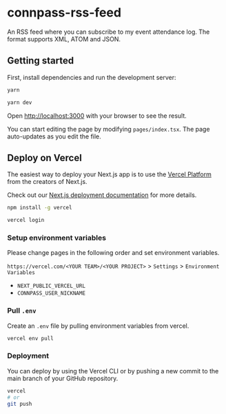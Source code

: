 # connpass-rss-feed

An RSS feed where you can subscribe to my event attendance log. The format supports XML, ATOM and JSON.

## Getting started

First, install dependencies and run the development server:

```bash
yarn

yarn dev
```

Open [http://localhost:3000](http://localhost:3000) with your browser to see the result.

You can start editing the page by modifying `pages/index.tsx`. The page auto-updates as you edit the file.

## Deploy on Vercel

The easiest way to deploy your Next.js app is to use the [Vercel Platform](https://vercel.com/new?utm_medium=default-template&filter=next.js&utm_source=create-next-app&utm_campaign=create-next-app-readme) from the creators of Next.js.

Check out our [Next.js deployment documentation](https://nextjs.org/docs/deployment) for more details.

```bash
npm install -g vercel

vercel login
```

### Setup environment variables

Please change pages in the following order and set environment variables.

`https://vercel.com/<YOUR TEAM>/<YOUR PROJECT>` > `Settings` > `Environment Variables`

- `NEXT_PUBLIC_VERCEL_URL`
- `CONNPASS_USER_NICKNAME`

### Pull `.env`

Create an `.env` file by pulling environment variables from vercel.

```bash
vercel env pull
```

### Deployment

You can deploy by using the Vercel CLI or by pushing a new commit to the main branch of your GitHub repository.

```bash
vercel
# or
git push
```
